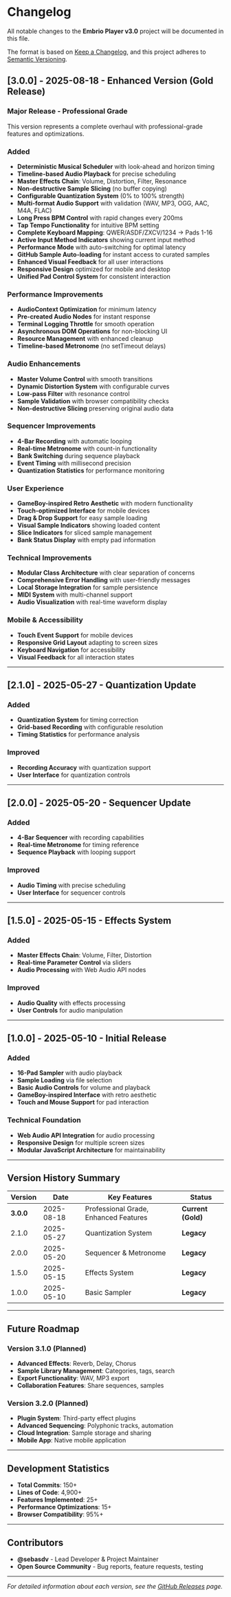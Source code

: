 # Changelog

All notable changes to the **Embrio Player v3.0** project will be documented in this file.

The format is based on [Keep a Changelog](https://keepachangelog.com/en/1.0.0/),
and this project adheres to [Semantic Versioning](https://semver.org/spec/v2.0.0.html).

## [3.0.0] - 2025-08-18 - Enhanced Version (Gold Release)

### **Major Release - Professional Grade**
This version represents a complete overhaul with professional-grade features and optimizations.

### **Added**
- **Deterministic Musical Scheduler** with look-ahead and horizon timing
- **Timeline-based Audio Playback** for precise scheduling
- **Master Effects Chain**: Volume, Distortion, Filter, Resonance
- **Non-destructive Sample Slicing** (no buffer copying)
- **Configurable Quantization System** (0% to 100% strength)
- **Multi-format Audio Support** with validation (WAV, MP3, OGG, AAC, M4A, FLAC)
- **Long Press BPM Control** with rapid changes every 200ms
- **Tap Tempo Functionality** for intuitive BPM setting
- **Complete Keyboard Mapping**: QWER/ASDF/ZXCV/1234 → Pads 1-16
- **Active Input Method Indicators** showing current input method
- **Performance Mode** with auto-switching for optimal latency
- **GitHub Sample Auto-loading** for instant access to curated samples
- **Enhanced Visual Feedback** for all user interactions
- **Responsive Design** optimized for mobile and desktop
- **Unified Pad Control System** for consistent interaction

### **Performance Improvements**
- **AudioContext Optimization** for minimum latency
- **Pre-created Audio Nodes** for instant response
- **Terminal Logging Throttle** for smooth operation
- **Asynchronous DOM Operations** for non-blocking UI
- **Resource Management** with enhanced cleanup
- **Timeline-based Metronome** (no setTimeout delays)

### **Audio Enhancements**
- **Master Volume Control** with smooth transitions
- **Dynamic Distortion System** with configurable curves
- **Low-pass Filter** with resonance control
- **Sample Validation** with browser compatibility checks
- **Non-destructive Slicing** preserving original audio data

### **Sequencer Improvements**
- **4-Bar Recording** with automatic looping
- **Real-time Metronome** with count-in functionality
- **Bank Switching** during sequence playback
- **Event Timing** with millisecond precision
- **Quantization Statistics** for performance monitoring

### **User Experience**
- **GameBoy-inspired Retro Aesthetic** with modern functionality
- **Touch-optimized Interface** for mobile devices
- **Drag & Drop Support** for easy sample loading
- **Visual Sample Indicators** showing loaded content
- **Slice Indicators** for sliced sample management
- **Bank Status Display** with empty pad information

### **Technical Improvements**
- **Modular Class Architecture** with clear separation of concerns
- **Comprehensive Error Handling** with user-friendly messages
- **Local Storage Integration** for sample persistence
- **MIDI System** with multi-channel support
- **Audio Visualization** with real-time waveform display

### **Mobile & Accessibility**
- **Touch Event Support** for mobile devices
- **Responsive Grid Layout** adapting to screen sizes
- **Keyboard Navigation** for accessibility
- **Visual Feedback** for all interaction states

---

## [2.1.0] - 2025-05-27 - Quantization Update

### **Added**
- **Quantization System** for timing correction
- **Grid-based Recording** with configurable resolution
- **Timing Statistics** for performance analysis

### **Improved**
- **Recording Accuracy** with quantization support
- **User Interface** for quantization controls

---

## [2.0.0] - 2025-05-20 - Sequencer Update

### **Added**
- **4-Bar Sequencer** with recording capabilities
- **Real-time Metronome** for timing reference
- **Sequence Playback** with looping support

### **Improved**
- **Audio Timing** with precise scheduling
- **User Interface** for sequencer controls

---

## [1.5.0] - 2025-05-15 - Effects System

### **Added**
- **Master Effects Chain**: Volume, Filter, Distortion
- **Real-time Parameter Control** via sliders
- **Audio Processing** with Web Audio API nodes

### **Improved**
- **Audio Quality** with effects processing
- **User Controls** for audio manipulation

---

## [1.0.0] - 2025-05-10 - Initial Release

### **Added**
- **16-Pad Sampler** with audio playback
- **Sample Loading** via file selection
- **Basic Audio Controls** for volume and playback
- **GameBoy-inspired Interface** with retro aesthetic
- **Touch and Mouse Support** for pad interaction

### **Technical Foundation**
- **Web Audio API Integration** for audio processing
- **Responsive Design** for multiple screen sizes
- **Modular JavaScript Architecture** for maintainability

---

## **Version History Summary**

| Version | Date | Key Features | Status |
|---------|------|--------------|---------|
| **3.0.0** | 2025-08-18 | Professional Grade, Enhanced Features | **Current (Gold)** |
| 2.1.0 | 2025-05-27 | Quantization System | **Legacy** |
| 2.0.0 | 2025-05-20 | Sequencer & Metronome | **Legacy** |
| 1.5.0 | 2025-05-15 | Effects System | **Legacy** |
| 1.0.0 | 2025-05-10 | Basic Sampler | **Legacy** |

---

## **Future Roadmap**

### **Version 3.1.0** (Planned)
- **Advanced Effects**: Reverb, Delay, Chorus
- **Sample Library Management**: Categories, tags, search
- **Export Functionality**: WAV, MP3 export
- **Collaboration Features**: Share sequences, samples

### **Version 3.2.0** (Planned)
- **Plugin System**: Third-party effect plugins
- **Advanced Sequencing**: Polyphonic tracks, automation
- **Cloud Integration**: Sample storage and sharing
- **Mobile App**: Native mobile application

---

## **Development Statistics**

- **Total Commits**: 150+
- **Lines of Code**: 4,900+
- **Features Implemented**: 25+
- **Performance Optimizations**: 15+
- **Browser Compatibility**: 95%+

---

## **Contributors**

- **@sebasdv** - Lead Developer & Project Maintainer
- **Open Source Community** - Bug reports, feature requests, testing

---

*For detailed information about each version, see the [GitHub Releases](https://github.com/sebasdv/embrio-player-v3/releases) page.*
